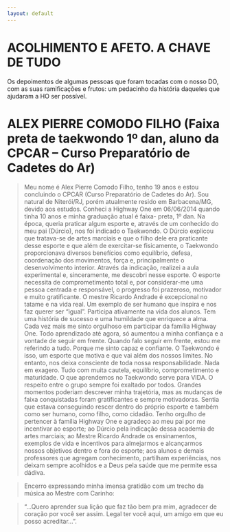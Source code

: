 ```yaml
---
layout: default
---
```


# ACOLHIMENTO E AFETO. A CHAVE DE TUDO

Os depoimentos de algumas pessoas que foram tocadas com o nosso DO, com as suas
ramificações e frutos: um pedacinho da história daqueles que ajudaram a HO ser possível.

# ALEX PIERRE COMODO FILHO (Faixa preta de taekwondo 1º dan, aluno da CPCAR – Curso Preparatório de Cadetes do Ar)

> Meu nome é Alex Pierre Comodo Filho, tenho 19 anos e estou concluindo o CPCAR (Curso
> Preparatório de Cadetes do Ar). Sou natural de Niterói/RJ, porém atualmente resido em
> Barbacena/MG, devido aos estudos.
> Conheci a Highway One em 06/06/2014 quando tinha 10 anos e minha graduação atual é faixa-
> preta, 1º dan.
> Na época, queria praticar algum esporte e, através de um conhecido do meu pai (Dúrcio), nos
> foi indicado o Taekwondo.
> O Dúrcio explicou que tratava-se de artes marciais e que o filho dele era praticante desse
> esporte e que além de exercitar-se fisicamente, o Taekwondo proporcionava diversos
> benefícios como equilíbrio, defesa, coordenação dos movimentos, força e, principalmente o
> desenvolvimento interior.
> Através da indicação, realizei a aula experimental e, sinceramente, me descobri nesse esporte.
> O esporte necessita de comprometimento total e, por considerar-me uma pessoa centrada e
> responsável, o progresso foi prazeroso, motivador e muito gratificante.
> O mestre Ricardo Andrade é excepcional no tatame e na vida real. Um exemplo de ser humano
> que inspira e nos faz querer ser “igual”. Participa ativamente na vida dos alunos. Tem uma
> história de sucesso e uma humildade que enriquece a alma. Cada vez mais me sinto orgulhoso
> em participar da família Highway One.
> Todo aprendizado até agora, só aumentou a minha confiança e a vontade de seguir em frente.
> Quando falo seguir em frente, estou me referindo a tudo. Porque me sinto capaz e confiante. O
> Taekwondo é isso, um esporte que motiva e que vai além dos nossos limites. No entanto, nos
> deixa consciente de toda nossa responsabilidade. Nada em exagero. Tudo com muita cautela,
> equilíbrio, comprometimento e maturidade.
> O que aprendemos no Taekwondo serve para VIDA. O respeito entre o grupo sempre foi
> exaltado por todos.
> Grandes momentos poderiam descrever minha trajetória, mas as mudanças de faixa
> conquistadas foram gratificantes e sempre motivadoras. Sentia que estava conseguindo
> rescer dentro do próprio esporte e também como ser humano, como filho, como cidadão.
> Tenho orgulho de pertencer à família Highway One e agradeço ao meu pai por me incentivar
> ao esporte; ao Dúrcio pela indicação dessa academia de artes marciais; ao Mestre Ricardo
> Andrade os ensinamentos, exemplos de vida e incentivos para almejarmos e alcançarmos
> nossos objetivos dentro e fora do esporte; aos alunos e demais professores que agregam
> conhecimento, partilham experiências, nos deixam sempre acolhidos e a Deus pela saúde que
> me permite essa dádiva.

> Encerro expressando minha imensa gratidão com um trecho da música ao Mestre com
> Carinho:

> “...Quero aprender sua lição que faz tão bem pra mim,
> agradecer de coração por você ser assim.
> Legal ter você aqui, um amigo em que eu posso acreditar...”.
